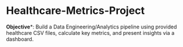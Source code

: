 # Healthcare-Metrics-Project
**Objective***: Build a Data Engineering/Analytics pipeline using provided healthcare CSV files, calculate key metrics, and present insights via a dashboard.
